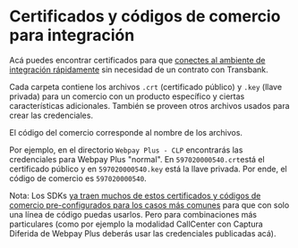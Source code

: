 # Certificados y códigos de comercio para integración

Acá puedes encontrar certificados para que [conectes al ambiente de integración 
rápidamente](https://transbankdevelopers.cl/documentacion/webpay) sin necesidad
de un contrato con Transbank. 

Cada carpeta contiene los archivos `.crt` (certificado público) y `.key` (llave
privada) para un comercio con un producto específico y ciertas características
adicionales. También se proveen otros archivos usados para crear las
credenciales. 

El código del comercio corresponde al nombre de los archivos. 

Por ejemplo, en el directorio `Webpay Plus - CLP` encontrarás las credenciales
para Webpay Plus "normal". En `597020000540.crt`está el certificado público y
en `597020000540.key` está la llave privada. Por ende, el código de comercio es
`597020000540`.

Nota: Los SDKs [ya traen muchos de estos certificados y códigos de comercio
pre-configurados para los casos más
comunes](https://transbankdevelopers.cl/referencia/webpay#credenciales-del-comercio)
para que con solo una línea de código puedas usarlos. Pero para combinaciones
más particulares (como por ejemplo la modalidad CallCenter con Captura Diferida
de Webpay Plus deberás usar las credenciales publicadas acá).